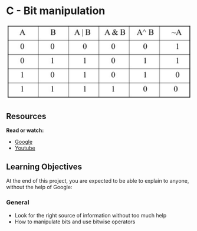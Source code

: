 # C - Bit manipulation

![bitwise operations](https://github.com/Codammy/FreeCodeCamp/blob/main/bitwise.png)
## Resources
**Read or watch:**
* [Google](https://www.google.com/webhp?q=bit+manipulation+C)
* [Youtube](https://www.youtube.com/results?search_query=bitwise+operators+in+c)

## Learning Objectives
At the end of this project, you are expected to be able to explain to anyone, without the help of Google:

### General
- Look for the right source of information without too much help
- How to manipulate bits and use bitwise operators
